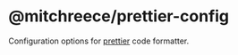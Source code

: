 # @mitchreece/prettier-config

Configuration options for [prettier](https://prettier.io/) code formatter.
